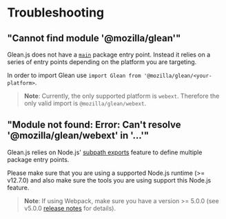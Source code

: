 # Troubleshooting

## "Cannot find module '@mozilla/glean'"

Glean.js does not have a [`main`](https://nodejs.org/api/packages.html#packages_main_entry_point_export) package entry point. Instead it relies on a series of entry points depending on the platform you are targeting.

In order to import Glean use `import Glean from '@mozilla/glean/<your-platform>`.

> **Note**: Currently, the only supported platform is `webext`. Therefore the only valid import is `@mozilla/glean/webext`.

## "Module not found: Error: Can't resolve '@mozilla/glean/webext' in '...'"

Glean.js relies on Node.js' [subpath exports](https://nodejs.org/api/packages.html#packages_subpath_exports) feature to define multiple package entry points.

Please make sure that you are using a supported Node.js runtime (>= v12.7.0) and also make sure
the tools you are using support this Node.js feature.

> **Note**: If using Webpack, make sure you have a version >= 5.0.0 (see v5.0.0 [release notes](https://webpack.js.org/blog/2020-10-10-webpack-5-release/#major-changes-new-nodejs-ecosystem-features) for details).
